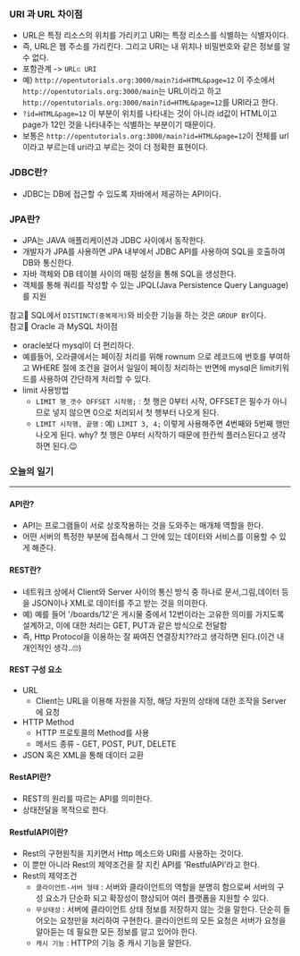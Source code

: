 ### URI 과 URL 차이점
+ URL은 특정 리소스의 위치를 가리키고 URI는 특정 리소스를 식별하는 식별자이다.
+ 즉, URL은 웹 주소를 가리킨다. 그리고 URI는 내 위치나 비밀번호와 같은 정보를 알 수 없다.
+ 포함관계 -> `URL⊂ URI`
+ 예) `http://opentutorials.org:3000/main?id=HTML&page=12` 이 주소에서  `http://opentutorials.org:3000/main`는 URL이라고 하고 `http://opentutorials.org:3000/main?id=HTML&page=12`를 URI라고 한다. 
+ `?id=HTML&page=12` 이 부분이 위치를 나타내는 것이 아니라 id값이 HTML이고 page가 12인 것을 나타내주는 식별하는 부분이기 때문이다.
+ 보통은 `http://opentutorials.org:3000/main?id=HTML&page=12`이 전체를 url이라고 부르는데 uri라고 부르는 것이 더 정확한 표현이다.
  
### JDBC란?
+ JDBC는 DB에 접근할 수 있도록 자바에서 제공하는 API이다.

### JPA란?
+ JPA는 JAVA 애플리케이션과 JDBC 사이에서 동작한다.
+ 개발자가 JPA를 사용하면 JPA 내부에서 JDBC API를 사용하여 SQL을 호출하여 DB와 통신한다.
+ 자바 객체와 DB 테이블 사이의 매핑 설정을 통해 SQL을 생성한다.
+ 객체를 통해 쿼리를 작성할 수 있는 JPQL(Java Persistence Query Language)를 지원

참고📢 SQL에서 `DISTINCT(중복제거)`와 비슷한 기능을 하는 것은 `GROUP BY`이다.   
참고📢 Oracle 과 MySQL 차이점  
+ oracle보다 mysql이 더 편리하다.
+ 예를들어, 오라클에서는 페이징 처리를 위해 rownum 으로 레코드에 번호를 부여하고 WHERE 절에 조건을 걸어서 일일이 페이징 처리하는 반면에 mysql은 limit키워드를 사용하여 간단하게 처리할 수 있다.
+ limit 사용방법
  + `LIMIT 행_갯수 OFFSET 시작행;` : 첫 행은 0부터 시작, OFFSET은 필수가 아니므로 넣지 않으면 0으로 처리되서 첫 행부터 나오게 된다.
  + `LIMIT 시작행, 끝행` : 예) `LIMIT 3, 4;` 이렇게 사용해주면 4번째와 5번째 행만 나오게 된다. why? 첫 행은 0부터 시작하기 때문에 한칸씩 플러스된다고 생각하면 된다.😉



### 오늘의 일기
---
#### API란?
+ API는 프로그램들이 서로 상호작용하는 것을 도와주는 매개체 역할을 한다.
+ 어떤 서버의 특정한 부분에 접속해서 그 안에 있는 데이터와 서비스를 이용할 수 있게 해준다.

#### REST란?
+ 네트워크 상에서 Client와 Server 사이의 통신 방식 중 하나로 문서,그림,데이터 등을 JSON이나 XML로 데이터를 주고 받는 것을 의미한다.
+ 예) 예를 들어 '/boards/12'은 게시물 중에서 12번이라는 고유한 의미를 가지도록 설계하고, 이에 대한 처리는 GET, PUT과 같은 방식으로 전달함
+ 즉, Http Protocol을 이용하는 잘 짜여진 연결장치??라고 생각하면 된다.(이건 내 개인적인 생각..🙄)

#### REST 구성 요소
+ URL
  + Client는 URL을 이용해 자원을 지정, 해당 자원의 상태에 대한 조작을 Server에 요청
+ HTTP Method
  + HTTP 프로토콜의 Method를 사용
  + 메서드 종류 - GET, POST, PUT, DELETE
+ JSON 혹은 XML을 통해 데이터 교환


#### RestAPI란?
+ REST의 원리를 따르는 API를 의미한다.
+ 상태전달을 목적으로 한다.


#### RestfulAPI이란?
+ Rest의 구현원칙을 지키면서 Http 메소드와 URI를 사용하는 것이다.
+ 이 뿐만 아니라 Rest의 제약조건을 잘 지킨 API를 'RestfulAPI'라고 한다.
+ Rest의 제약조건
  + `클라이언트-서버 형태` : 서버와 클라이언트의 역할을 분명히 함으로써 서버의 구성 요소가 단순화 되고 확장성이 향상되어 여러 플랫폼을 지원할 수 있다.
  + `무상태성` : 서버에 클라이언트 상태 정보를 저장하지 않는 것을 말한다. 단순히 들어오는 요청만을 처리하여 구현한다. 클라이언트의 모든 요청은 서버가 요청을 알아듣는 데 필요한 모든 정보를 알고 있어야 한다. 
  + `캐시 기능` : HTTP의 기능 중 캐시 기능을 말한다. 
 



















